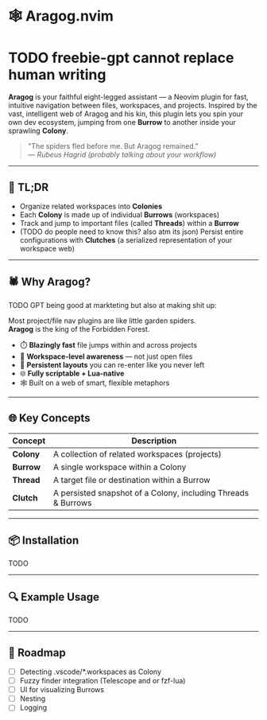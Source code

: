 # 🕸️ Aragog.nvim

# TODO freebie-gpt cannot replace human writing

**Aragog** is your faithful eight-legged assistant — a Neovim plugin for fast, intuitive navigation between files, workspaces, and projects.
Inspired by the vast, intelligent web of Aragog and his kin, this plugin lets you spin your own dev ecosystem, jumping from one **Burrow** to another inside your sprawling **Colony**.

> "The spiders fled before me. But Aragog remained."  
> — _Rubeus Hagrid (probably talking about your workflow)_

---

## 🧠 TL;DR

- Organize related workspaces into **Colonies**
- Each **Colony** is made up of individual **Burrows** (workspaces)
- Track and jump to important files (called **Threads**) within a **Burrow**
- (TODO do people need to know this? also atm its json) Persist entire configurations with **Clutches** (a serialized representation of your workspace web)

---

## 🕷️ Why Aragog?

TODO GPT being good at markteting but also at making shit up:

Most project/file nav plugins are like little garden spiders.  
**Aragog** is the king of the Forbidden Forest.

- ⏱️ **Blazingly fast** file jumps within and across projects
- 🧭 **Workspace-level awareness** — not just open files
- 💾 **Persistent layouts** you can re-enter like you never left
- 🌐 **Fully scriptable + Lua-native**
- 🕸️ Built on a web of smart, flexible metaphors

---

## 🌐 Key Concepts

| Concept    | Description                                                   |
| ---------- | ------------------------------------------------------------- |
| **Colony** | A collection of related workspaces (projects)                 |
| **Burrow** | A single workspace within a Colony                            |
| **Thread** | A target file or destination within a Burrow                  |
| **Clutch** | A persisted snapshot of a Colony, including Threads & Burrows |

---

## 📦 Installation

TODO

---

## 🔍 Example Usage

TODO

---

## 🚧 Roadmap

- [ ] Detecting .vscode/\*.workspaces as Colony
- [ ] Fuzzy finder integration (Telescope and or fzf-lua)
- [ ] UI for visualizing Burrows
- [ ] Nesting
- [ ] Logging
